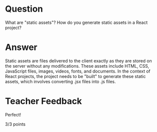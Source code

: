 # Question

What are "static assets"? How do you generate static assets in a React project?

# Answer
Static assets are files delivered to the client exactly as they are stored on the server without any modifications. These assets include HTML, CSS, JavaScript files, images, videos, fonts, and documents. In the context of React projects, the project needs to be "built" to generate these static assets, which involves converting .jsx files into .js files.

# Teacher Feedback

Perfect!

3/3 points

